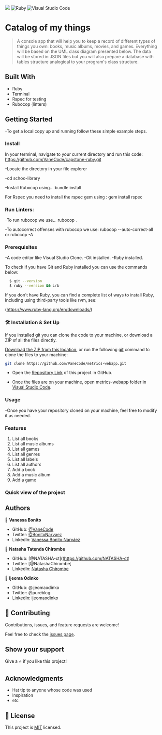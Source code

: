 ![](https://img.shields.io/badge/Microverse-blueviolet) ![Ruby](https://img.shields.io/badge/ruby-%23CC342D.svg?style=for-the-badge&logo=ruby&logoColor=white) ![Visual Studio Code](https://img.shields.io/badge/Visual%20Studio%20Code-0078d7.svg?style=for-the-badge&logo=visual-studio-code&logoColor=white)

# Catalog of my things

> A console app that will help you to keep a record of different types of things you own: books, music albums, movies, and games. Everything will be based on the UML class diagram presented below. The data will be stored in JSON files but you will also prepare a database with tables structure analogical to your program's class structure.

## Built With

- Ruby
- Terminal
- Rspec for testing
- Rubocop (linters)


## Getting Started
-To get a local copy up and running follow these simple example steps.

### Install
In your terminal, navigate to your current directory and run this code:
 https://github.com/VaneCode/capstone-ruby.git

-Locate the directory in your file explorer

-cd schoo-library

-Install Rubocop using...
  bundle install
  
For  Rspec you need to install the rspec gem using :
  gem install rspec

### Run Linters:
-To run rubocop we use...
   rubocop .

-To autocorrect offenses with rubocop we use:
   rubocop --auto-correct-all or rubocop -A

### Prerequisites

-A code editor like Visual Studio Clone.
-Git installed.
-Ruby installed.

To check if you have Git and Ruby installed you can use the commands below:

 ```sh
   $ git --version
   $ ruby --version && irb
   ```
If you don't have Ruby, you can find a complete list of ways to install Ruby, including using third-party tools like rvm, see:

(https://www.ruby-lang.org/en/downloads/)
### 🛠 Installation & Set Up

If you installed git you can clone the code to your machine, or download a ZIP of all the files directly.

[Download the ZIP from this location](https://github.com/VaneCode/metrics-webapp/archive/refs/heads/main.zip), or run the following [git](https://git-scm.com/downloads) command to clone the files to your machine:

```bash
git clone https://github.com/VaneCode/metrics-webapp.git
```

- Open the [Repository Link](https://github.com/VaneCode/metrics-webapp) of this project in GitHub.

- Once the files are on your machine, open metrics-webapp folder in [Visual Studio Code](https://code.visualstudio.com/).

### Usage

-Once you have your repository cloned on your machine, feel free to modify it as needed.

### Features
1) List all books
2) List all music albums
3) List all games
4) List all genres
5) List all labels
6) List all authors
7) Add a book
8) Add a music album
9) Add a game

### Quick view of the project


## Authors

👤 **Vanessa Bonito**

- GitHub: [@VaneCode](https://github.com/VaneCode)
- Twitter: [@BonitoNarvaez](https://twitter.com/BonitoNarvaez)
- LinkedIn: [Vanessa Bonito Narváez](https://www.linkedin.com/in/vanessa-bonito-narvaez/)

👤 **Natasha Tatenda Chirombe**

- GitHub: [@NATASHA-ct]((https://github.com/NATASHA-ct)
- Twitter: [@NatashaChirombe]
- LinkedIn: [Natasha Chirombe](linkedin.com/in/natasha-chirombe-1531aa17b)

👤 **Ijeoma Odinko**

- GitHub: @ijeomaodinko
- Twitter: @pureblog
- LinkedIn: ijeomaodinko


## 🤝 Contributing

Contributions, issues, and feature requests are welcome!

Feel free to check the [issues page](../../issues/).

## Show your support

Give a ⭐️ if you like this project!

## Acknowledgments

- Hat tip to anyone whose code was used
- Inspiration
- etc

## 📝 License

This project is [MIT](./MIT.md) licensed.
